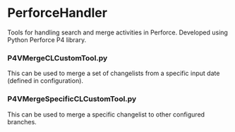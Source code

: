 # PerforceHandler
Tools for handling search and merge activities in Perforce. Developed using Python Perforce P4 library. 

### P4VMergeCLCustomTool.py
This can be used to merge a set of changelists from a specific input date (defined in configuration).

### P4VMergeSpecificCLCustomTool.py
This can be used to merge a specific changelist to other configured branches.
